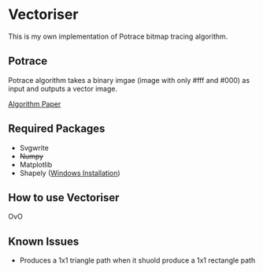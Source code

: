 # Vectoriser
This is my own implementation of Potrace bitmap tracing algorithm.

## Potrace
Potrace algorithm takes a binary imgae (image with only #fff and #000) as input and outputs a vector image.

[Algorithm Paper](http://potrace.sourceforge.net/potrace.pdf)

## Required Packages
- Svgwrite
- ~~Numpy~~
- Matplotlib
- Shapely ([Windows Installation](https://pypi.org/project/Shapely/#files))

## How to use Vectoriser
OvO

## Known Issues
- Produces a 1x1 triangle path when it shuold produce a 1x1 rectangle path